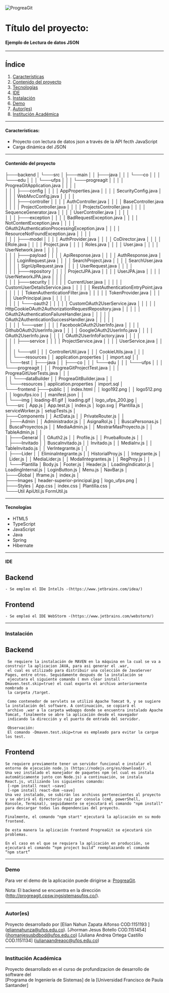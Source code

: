 ![ProgreaGit](/titulo.png)
# Título del proyecto:

#### Ejemplo de Lectura de datos JSON 
***
## Índice
1. [Características](#caracter-sticas-)
2. [Contenido del proyecto](#contenido-del-proyecto)
3. [Tecnologías](#tecnologías)
4. [IDE](#ide)
5. [Instalación](#instalación)
6. [Demo](#demo)
7. [Autor(es)](#autores)
8. [Institución Académica](#institución-académica)
***

#### Características:

  - Proyecto con lectura de datos json a través de la API fecth JavaScript
  - Carga dinámica del JSON 

***
  #### Contenido del proyecto

├───backend
│   └───src
│       ├───main
│       │   ├───java
│       │   │   └───co
│       │   │       └───edu
│       │   │           └───ufps
│       │   │               └───progreagit
│       │   │                   │   ProgreaGitApplication.java
│       │   │                   │   
│       │   │                   ├───config
│       │   │                   │       AppProperties.java
│       │   │                   │       SecurityConfig.java
│       │   │                   │       WebMvcConfig.java
│       │   │                   │       
│       │   │                   ├───controller
│       │   │                   │       AuthController.java
│       │   │                   │       BaseController.java
│       │   │                   │       ProjectController.java
│       │   │                   │       ProjectsController.java
│       │   │                   │       SequenceGenerator.java
│       │   │                   │       UserController.java
│       │   │                   │       
│       │   │                   ├───exception
│       │   │                   │       BadRequestException.java
│       │   │                   │       NotContentException.java
│       │   │                   │       OAuth2AuthenticationProcessingException.java
│       │   │                   │       ResourceNotFoundException.java
│       │   │                   │       
│       │   │                   ├───model
│       │   │                   │       AuthProvider.java
│       │   │                   │       CoDirector.java
│       │   │                   │       ERole.java
│       │   │                   │       Project.java
│       │   │                   │       Roles.java
│       │   │                   │       User.java
│       │   │                   │       UserNetwork.java
│       │   │                   │       
│       │   │                   ├───payload
│       │   │                   │       ApiResponse.java
│       │   │                   │       AuthResponse.java
│       │   │                   │       LoginRequest.java
│       │   │                   │       SearchProject.java
│       │   │                   │       SearchUser.java
│       │   │                   │       SignUpRequest.java
│       │   │                   │       UserRequest.java
│       │   │                   │       
│       │   │                   ├───repository
│       │   │                   │       ProjectJPA.java
│       │   │                   │       UserJPA.java
│       │   │                   │       UserNetworkJPA.java
│       │   │                   │       
│       │   │                   ├───security
│       │   │                   │   │   CurrentUser.java
│       │   │                   │   │   CustomUserDetailsService.java
│       │   │                   │   │   RestAuthenticationEntryPoint.java
│       │   │                   │   │   TokenAuthenticationFilter.java
│       │   │                   │   │   TokenProvider.java
│       │   │                   │   │   UserPrincipal.java
│       │   │                   │   │   
│       │   │                   │   └───oauth2
│       │   │                   │       │   CustomOAuth2UserService.java
│       │   │                   │       │   HttpCookieOAuth2AuthorizationRequestRepository.java
│       │   │                   │       │   OAuth2AuthenticationFailureHandler.java
│       │   │                   │       │   OAuth2AuthenticationSuccessHandler.java
│       │   │                   │       │   
│       │   │                   │       └───user
│       │   │                   │               FacebookOAuth2UserInfo.java
│       │   │                   │               GithubOAuth2UserInfo.java
│       │   │                   │               GoogleOAuth2UserInfo.java
│       │   │                   │               OAuth2UserInfo.java
│       │   │                   │               OAuth2UserInfoFactory.java
│       │   │                   │               
│       │   │                   ├───service
│       │   │                   │       ProjectService.java
│       │   │                   │       UserService.java
│       │   │                   │       
│       │   │                   └───util
│       │   │                           ControllerUtil.java
│       │   │                           CookieUtils.java
│       │   │                           
│       │   └───resources
│       │           application.properties
│       │           import.sql
│       │           
│       └───test
│           ├───java
│           │   ├───co
│           │   │   └───edu
│           │   │       └───ufps
│           │   │           └───progreagit
│           │   │                   ProgreaGitProjectTest.java
│           │   │                   ProgreaGitUserTests.java
│           │   │                   
│           │   └───dataBuilder
│           │           ProgreaGitBuilder.java
│           │           
│           └───resources
│                   application.properties
│                   import.sql
│                   
└───frontend
    ├───public
    │   │   index.html
    │   │   logo192.png
    │   │   logo512.png
    │   │   logoufps.ico
    │   │   manifest.json
    │   │   
    │   └───img
    │           loading-81.gif
    │           loading.gif
    │           logo_ufps_200.jpg
    │           
    └───src
        │   App.js
        │   App.test.js
        │   index.js
        │   logo.svg
        │   Plantilla.js
        │   serviceWorker.js
        │   setupTests.js
        │   
        ├───Components
        │   │   ActData.js
        │   │   PrivateRouter.js
        │   │   
        │   ├───Admin
        │   │       Administrador.js
        │   │       AsignaRol.js
        │   │       BuscaPersonas.js
        │   │       BuscaProyectos.js
        │   │       MediaAdmin.js
        │   │       MostrarMasProyecto.js
        │   │       TableAdmin.js
        │   │       
        │   ├───General
        │   │       OAuth2.js
        │   │       Profile.js
        │   │       PruebaRoute.js
        │   │       
        │   ├───Invitado
        │   │       BuscaInvitado.js
        │   │       Invitado.js
        │   │       MediaInv.js
        │   │       TableInvitado.js
        │   │       VerIntegrante.js
        │   │       
        │   ├───Lider
        │   │       EliminaIntegrante.js
        │   │       HistorialProy.js
        │   │       Integrante.js
        │   │       Lider.js
        │   │       MediaLider.js
        │   │       ModalIntegrantes.js
        │   │       RegProy.js
        │   │       
        │   └───Plantilla
        │           Body.js
        │           Footer.js
        │           Header.js
        │           LoadingIndicator.js
        │           LoadingInternal.js
        │           LoginButton.js
        │           Menu.js
        │           NavBar.js
        │           
        ├───Global
        │       Iframe.js
        │       index.js
        │       
        ├───Images
        │       header-superior-principal.jpg
        │       logo_ufps.png
        │       
        ├───Styles
        │       App.css
        │       index.css
        │       Plantilla.css
        │       
        └───Util
                ApiUtil.js
                FormUtil.js

***
#### Tecnologías

  - HTML5
  - TypeScript
  - JavaScript
  - Java
  - Spring
  - Hibernate
	

  ***
#### IDE

  ## Backend
    - Se empleo el IDe IntelJs -(https://www.jetbrains.com/idea/)

  ## Frontend
    - Se empleó el IDE WebStorm -(https://www.jetbrains.com/webstorm/)

***
### Instalación
  ## Backend
     Se requiere la instalación de MAVEN en la máquina en la cual se va a construir la aplicacion JAVA, para asi generar el .war,
     el cual es utilizado para distribuir una colección de JavaServer Pages, entre otros. Seguidamente después de la instalación se 
     ejecutara el siguiente comando ( mvn clear install -Dmaven.test.skip=true) el cual exporta el archivo anteriormente nombrado a
     la carpeta /target.
     
     Como contenedor de servlets se utilizó Apache Tomcat 9, y se sugiere la instalación del software. A continuación, se copiará el 
     archivo .war a la carpeta webapps donde se encuentra instalado Apache Tomcat, finalmente se abre la aplicación desde el navegador
     indicando la dirección y el puerto de entrada del servidor.

     Observación:
     El comando -Dmaven.test.skip=true es empleado para evitar la cargue los test.

 ## Frontend
    Se requiere previamente tener un servidor funcional e instalar el entorno de ejecución node.js (https://nodejs.org/es/download/). 
    Una vez instalado el manejador de paquetes npm (el cual es instala automáticamente junto con Node.js) a continuación, se instala 
    React.js, utilizando los siguientes comando:
     [-npm install react –save]
     [-npm install react-dom –save]
    Una vez instalado, se subirán los archivos pertenecientes al proyecto y se abrirá el directorio raíz por consola (cmd, powerShell,
    Konsole, Terminal), seguidamente se ejecutará el comando "npm install" para descargar todas las dependencias del proyecto.

    Finalmente, el comando "npm start" ejecutará la aplicación en su modo frontend.

    De esta manera la aplicación frontend ProgreaGit se ejecutará sin problemas.

    En el caso en el que se requiera la aplicación en producción, se ejecutará el comando “npm project build” reemplazando el comando 
    “npm start”

	
     
     

***
### Demo
   Para ver el demo de la aplicación puede dirigirse a: [ProgreaGit](http://progreagitv.cpsw.ingsistemasufps.co/).

   Nota: El backend se encuentra en la dirección (http://progreagit.cpsw.ingsistemasufps.co/).

***
### Autor(es)
Proyecto desarrollado por 
	[Elian Nahun Zapata Alfonso COD:1151193 ] (<eliannahunza@ufps.edu.co>).
	[Jhorman Jesus Botello COD.1151454] (<jhomanjesusbdbod@ufps.edu.co>)
	[Juliana Andrea Ortega Castillo COD.1151134] (<julianaandreaoc@ufps.edu.co>)


***
### Institución Académica   
Proyecto desarrollado en el curso de profundizacion de desarrollo de software del  
[Programa de Ingeniería de Sistemas] de la [Universidad Francisco de Paula Santander]



   

   
